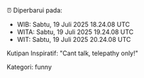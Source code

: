 ⏰ Diperbarui pada:
- WIB: Sabtu, 19 Juli 2025 18.24.08 UTC
- WITA: Sabtu, 19 Juli 2025 19.24.08 UTC
- WIT: Sabtu, 19 Juli 2025 20.24.08 UTC

Kutipan Inspiratif:
"Cant talk, telepathy only!"


Kategori: funny

